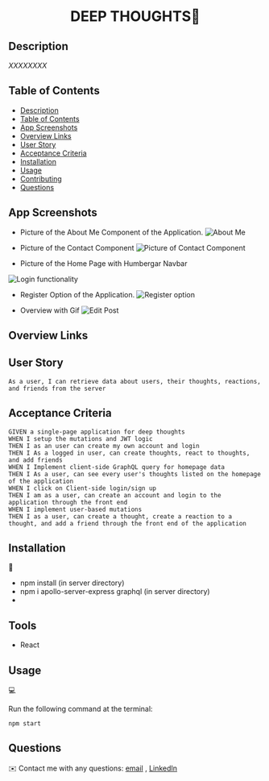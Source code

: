 <h1 align="center">DEEP THOUGHTS👋</h1>

## Description

*XXXXXXXX*


## Table of Contents

- [Description](#description)
- [Table of Contents](#table-of-contents)
- [App Screenshots](#app-screenshots)
- [Overview Links](#overview-links)
- [User Story](#user-story)
- [Acceptance Criteria](#acceptance-criteria)
- [Installation](#installation)
- [Usage](#usage)
- [Contributing](#contributing)
- [Questions](#questions)


## App Screenshots
- Picture of the About Me Component of the Application.
![About Me](./images/About-Me-Component.JPG)

- Picture of the Contact Component
![Picture of Contact Component](./images/Contact-Compoment.JPG)

- Picture of the Home Page with Humbergar Navbar

![Login functionality](./images/Hamburger-Navbar.JPG)

- Register Option of the Application.
![Register option](./images/Project-Component.JPG)

- Overview with Gif
![Edit Post](./images/Gif-Walkthrough.gif)

## Overview Links



## User Story

```text
As a user, I can retrieve data about users, their thoughts, reactions, and friends from the server
```

## Acceptance Criteria

```text
GIVEN a single-page application for deep thoughts
WHEN I setup the mutations and JWT logic
THEN I as an user can create my own account and login
THEN I As a logged in user, can create thoughts, react to thoughts, and add friends
WHEN I Implement client-side GraphQL query for homepage data
THEN I As a user, can see every user's thoughts listed on the homepage of the application
WHEN I click on Client-side login/sign up
THEN I am as a user, can create an account and login to the application through the front end
WHEN I implement user-based mutations
THEN I as a user, can create a thought, create a reaction to a thought, and add a friend through the front end of the application
```

## Installation
💾     
- npm install (in server directory)
- npm i apollo-server-express graphql (in server directory)
- 

## Tools
- React

## Usage
💻   
  
Run the following command at the terminal:
  
`npm start`

## Questions
✉️ Contact me with any questions: [email](mailto:awal.mirza2016@gmail.com) , [LinkedIn](https://www.linkedin.com/in/mirza-awal-5972511b5/)<br />